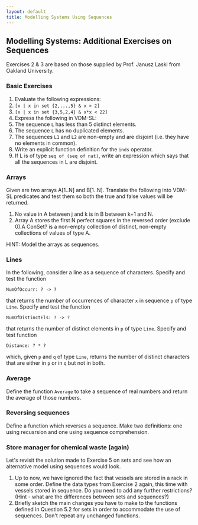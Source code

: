 ```yaml
---
layout: default
title: Modelling Systems Using Sequences
---
```


## Modelling Systems: Additional Exercises on Sequences
Exercises 2 & 3 are based on those supplied by Prof. Janusz Laski from Oakland University.

### Basic Exercises

1. Evaluate the following expressions:
 1. `[x | x in set {2,...,5} & x > 2]`
 2. `[x | x in set {3,5,2,4} & x*x < 22]`
2. Express the following in VDM-SL:
 1. The sequence `L` has less than 5 distinct elements.
 2. The sequence `L` has no duplicated elements.
 3. The sequences `L1` and `L2` are non-empty and are disjoint (i.e. they have no elements in common).
3. Write an explicit function definition for the `inds` operator.
4. If L is of type `seq of (seq of nat)`, write an expression which says that all the sequences in L are disjoint.

### Arrays

Given are two arrays A[1..N] and B[1..N]. Translate the following into VDM-SL predicates and test them so both the true and false values will be returned.

1. No value in A between j and k is in B between k+1 and N.
2. Array A stores the first N perfect squares in the reversed order (exclude 0).A ConSet? is a non-empty collection of distinct, non-empty collections of values of type A.

HINT: Model the arrays as sequences.

### Lines

In the following, consider a line as a sequence of characters.
Specify and test the function

~~~
NumOfOccurr: ? -> ? 
~~~

that returns the number of occurrences of character `x` in sequence `p` of type `Line`.
Specify and test the function

~~~
NumOfDistinctEls: ? -> ? 
~~~

that returns the number of distinct elements in `p` of type `Line`.
Specify and test function

~~~
Distance: ? * ? 
~~~

which, given `p` and `q` of type `Line`, returns the number of distinct characters that are either in `p` or in `q` but not in both.

### Average
Define the function `Average` to take a sequence of real numbers and return the average of those numbers.

### Reversing sequences
Define a function which reverses a sequence. Make two definitions: one using recusrsion and one using sequence comprehension.

### Store manager for chemical waste (again)
Let's revisit the solution made to Exercise 5 on sets and see how an alternative model using sequences would look.

1. Up to now, we have ignored the fact that vessels are stored in a rack in some order. Define the data types from Exercise 2 again, this time with vessels stored in sequence. Do you need to add any further restrictions? (Hint - what are the differences between sets and sequences?)
2. Briefly sketch the main changes you have to make to the functions defined in Question 5.2 for sets in order to accommodate the use of sequences. Don't repeat any unchanged functions.